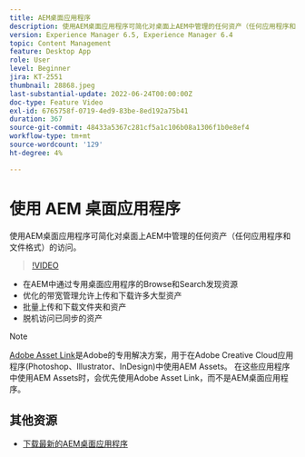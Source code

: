 ```yaml
---
title: AEM桌面应用程序
description: 使用AEM桌面应用程序可简化对桌面上AEM中管理的任何资产（任何应用程序和文件格式）的访问。
version: Experience Manager 6.5, Experience Manager 6.4
topic: Content Management
feature: Desktop App
role: User
level: Beginner
jira: KT-2551
thumbnail: 28868.jpeg
last-substantial-update: 2022-06-24T00:00:00Z
doc-type: Feature Video
exl-id: 6765758f-0719-4ed9-83be-8ed192a75b41
duration: 367
source-git-commit: 48433a5367c281cf5a1c106b08a1306f1b0e8ef4
workflow-type: tm+mt
source-wordcount: '129'
ht-degree: 4%

---
```


# 使用 AEM 桌面应用程序

使用AEM桌面应用程序可简化对桌面上AEM中管理的任何资产（任何应用程序和文件格式）的访问。

>[!VIDEO](https://video.tv.adobe.com/v/28868?quality=12&learn=on)

+ 在AEM中通过专用桌面应用程序的Browse和Search发现资源
+ 优化的带宽管理允许上传和下载许多大型资产
+ 批量上传和下载文件夹和资产
+ 脱机访问已同步的资产

>[!NOTE]
>
> [Adobe Asset Link](./adobe-asset-link.md)是Adobe的专用解决方案，用于在Adobe Creative Cloud应用程序(Photoshop、Illustrator、InDesign)中使用AEM Assets。 在这些应用程序中使用AEM Assets时，会优先使用Adobe Asset Link，而不是AEM桌面应用程序。

## 其他资源

+ [下载最新的AEM桌面应用程序](https://experienceleague.adobe.com/docs/experience-manager-desktop-app/using/release-notes.html)
